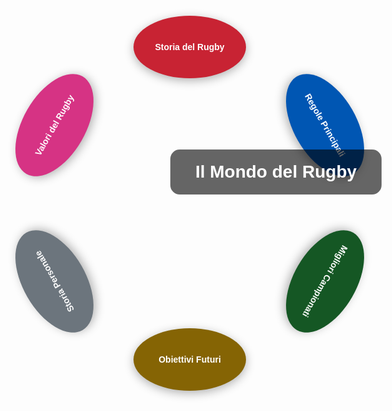 <!DOCTYPE html>
<html lang="it">
<head>
  <meta charset="UTF-8" />
  <meta name="viewport" content="width=device-width, initial-scale=1.0"/>
  <title>Rugby - Passione e Storia</title>
  <style>
    body {
      margin: 0;
      padding: 0;
      font-family: Arial, sans-serif;
      background-image: url('rugby.jpg'); /* Sostituisci con il percorso dell'immagine */
      background-size: cover;
      background-position: center;
      color: white;
      min-height: 100vh;
      display: flex;
      justify-content: center;
      align-items: center;
      overflow: hidden;
    }

    .main-container {
      position: relative;
      width: 80%; /* Distanza maggiore dai bordi */
      height: 80%; /* Maggiore altezza per evitare tagli */
      display: flex;
      justify-content: center;
      align-items: center;
      position: relative;
    }

    .central-title {
      position: absolute;
      top: 50%;
      left: 50%;
      transform: translate(-50%, -50%);
      background-color: rgba(0, 0, 0, 0.6);
      color: white;
      padding: 20px 40px;
      border-radius: 15px;
      font-size: 28px;
      font-weight: bold;
      z-index: 1;
    }

    /* Le bolle sono ora più piccole e più distanti tra loro */
    .bubble {
      padding: 15px 25px;
      border-radius: 50%;
      text-decoration: none;
      color: white;
      font-weight: bold;
      text-align: center;
      width: 130px; /* Ridotto per evitare il taglio */
      height: 70px; /* Ridotto per evitare il taglio */
      display: flex;
      justify-content: center;
      align-items: center;
      position: absolute;
      box-shadow: 0 4px 15px rgba(0, 0, 0, 0.3);
      transition: box-shadow 0.3s ease, background-color 0.3s ease;
    }

    /* Distanza aumentata tra le bolle con un cerchio più grande */
    .bubble-1 { background-color: #C82333; transform: rotate(0deg) translateY(-250px); }
    .bubble-2 { background-color: #0056B3; transform: rotate(60deg) translateY(-250px); }
    .bubble-3 { background-color: #155724; transform: rotate(120deg) translateY(-250px); }
    .bubble-4 { background-color: #856404; transform: rotate(180deg) translateY(-250px); }
    .bubble-5 { background-color: #6C757D; transform: rotate(240deg) translateY(-250px); }
    .bubble-6 { background-color: #D63384; transform: rotate(300deg) translateY(-250px); }

    /* Rimuovo la rotazione per "Obiettivi Futuri" */
    .bubble-4 {
      transform: rotate(0deg) translateY(250px); /* Posiziona correttamente la bolla */
    }

    .bubble:hover {
      cursor: pointer;
      box-shadow: 0 8px 20px rgba(0, 0, 0, 0.5); /* Ombra più intensa durante l'hover */
    }

    /* Media Query per dispositivi mobili e tablet */
    @media (max-width: 768px) {
      .main-container {
        width: 90%;
        height: 80%;
      }

      .bubble {
        width: 120px;
        height: 65px;
        font-size: 14px;
      }

      .central-title {
        font-size: 22px;
        padding: 12px 25px;
      }
    }

    @media (max-width: 480px) {
      .main-container {
        width: 100%;
        height: 60%;
      }

      .bubble {
        width: 110px;
        height: 60px;
        font-size: 12px;
      }

      .central-title {
        font-size: 18px;
        padding: 10px 20px;
      }
    }
  </style>
</head>
<body>
  <div class="main-container">
    <a href="storiadelrugby.html" class="bubble bubble-1">Storia del Rugby</a>
    <a href="regoleprincipali.html" class="bubble bubble-2">Regole Principali</a>
    <a href="miglioricampionati.html" class="bubble bubble-3">Migliori Campionati</a>
    <a href="obiettivifuturi.html" class="bubble bubble-4">Obiettivi Futuri</a>
    <a href="storiapersonale.html" class="bubble bubble-5">Storia Personale</a>
    <a href="valoridelrugby.html" class="bubble bubble-6">Valori del Rugby</a>
    <div class="central-title">Il Mondo del Rugby</div>
  </div>
</body>
</html>

